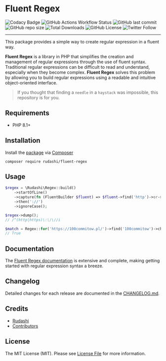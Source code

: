 # Fluent Regex

![Codacy Badge](https://app.codacy.com/project/badge/Grade/f54e6ee0b3a64876b466cc46b93fac33)
![GitHub Actions Workflow Status](https://img.shields.io/github/actions/workflow/status/rudashi/fluent-regex/tests.yml)
![GitHub last commit](https://img.shields.io/github/last-commit/rudashi/fluent-regex)
![GitHub repo size](https://img.shields.io/github/repo-size/rudashi/fluent-regex)
![Total Downloads](https://img.shields.io/packagist/dt/rudashi/fluent-regex)
![GitHub License](https://img.shields.io/github/license/rudashi/fluent-regex)
![Twitter Follow](https://img.shields.io/twitter/follow/BorysZmuda?style=social)

------

This package provides a simple way to create regular expression in a fluent way.

**Fluent Regex** is a library in PHP that simplifies the creation and management of regular expressions through 
the use of fluent syntax. Traditional regular expressions can be difficult to read and understand, especially when 
they become complex. **Fluent Regex** solves this problem by allowing you to build regular expressions using 
a readable and intuitive object-oriented interface.

> If you thought that finding a `needle` in a `haystack` was impossible, this repository is for you.

## Requirements

- PHP 8.1+

## Installation

Install the [package](https://packagist.org/packages/rudashi/fluent-regex) via [Composer](https://getcomposer.org/)

```shell
composer require rudashi/fluent-regex
```

## Usage

```php
$regex = \Rudashi\Regex::build()
    ->startOfLine()
    ->capture(fn (FluentBuilder $fluent) => $fluent->find('http')->or->find('https'))
    ->then('://')
    ->ignoreCase();

$regex->dump();
// /^(http|https)\:\/\//i

$match = Regex::for('https://100commitow.pl/')->find('100commitow')->check();
// True
```

## Documentation

The [Fluent Regex documentation](https://rudashi.github.io/fluent-regex/) is extensive and complete, making getting started with regular expression syntax a breeze.

## Changelog

Detailed changes for each release are documented in the [CHANGELOG.md](https://github.com/rudashi/fluent-regex/blob/master/CHANGELOG.md).

## Credits

- [Rudashi](https://github.com/rudashi)
- [Contributors](../../contributors)

## License

The MIT License (MIT). Please see [License File](LICENSE) for more information.